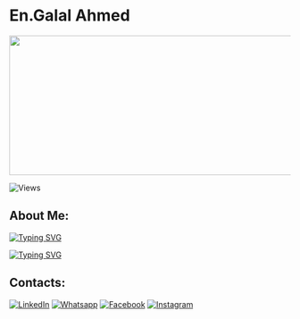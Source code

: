 # En.Galal Ahmed

<p align="center">
  <img src="https://media.giphy.com/media/Yqiw4XZ1LhMRRCL2ZO/giphy.gif" width="1000" height="250"/>
</p>

<p  align="left">
  <img src="https://komarev.com/ghpvc/?username=Galal-20&style=flat-square&color=blue" alt="Views"/>
</p>


## About Me:
<a href="https://git.io/typing-svg"><img src="https://readme-typing-svg.demolab.com?font=Poltawski+Nowy&weight=700&size=30&pause=1000&color=F7F7F7&width=500&height=200&lines=I'm+a+Software+Engineer+;Mobile+Application+Developer+" alt="Typing SVG" /></a>

<a href="https://git.io/typing-svg"><img src="https://readme-typing-svg.demolab.com?font=Fira+Code&pause=1000&width=435&lines=Android+Native+using+Java+%26+kotlin;Flutter+developer+" alt="Typing SVG" /></a>

## Contacts:

<a href="https://www.linkedin.com/in/galal-ahmed-82a2211b2/?originalSubdomain=eg"><img src="https://img.shields.io/badge/linkedin-%230A66C2.svg?style=plastic&logo=linkedin&logoColor=white" alt="LinkedIn"/></a>
<a href=""><img src="https://img.shields.io/badge/whatsapp-%2325D366.svg?style=plastic&logo=whatsapp&logoColor=white" alt="Whatsapp"/></a>
<a href=""><img src="https://img.shields.io/badge/facebook-%231877F2.svg?style=plastic&logo=facebook&logoColor=white" alt="Facebook"/></a>
<a href=""><img src="https://img.shields.io/badge/instagram-%23E4405F.svg?style=plastic&logo=instagram&logoColor=white" alt="Instagram"/></a>
